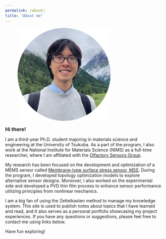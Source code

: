 ```yaml
---
permalink: /about/
title: "About me"
---
```


<figure style="width: 300px" class="align-center">
  <a href="/assets/images/bio-photo-1.png" alt="Me">
  <img src="/assets/images/bio-photo-1.png" alt=""></a>
</figure>

<strong style="font-size: 1.15em;">Hi there!</strong>

I am a third-year Ph.D. student majoring in materials science and engineering at the University of Tsukuba. As a part of the program, I also work at the National Institute for Materials Science (NIMS) as a full-time researcher, where I am affiliated with the [Olfactory Sensors Group](http://y-genki.net/).

My research has been focused on the development and optimization of a MEMS sensor called [Membrane-type surface stress sensor, MSS](https://mss-sensor.com/). During the program, I developed topology optimization models to explore alternative sensor designs. Moreover, I also worked on the experimental side and developed a PVD thin film process to enhance sensor performance utilizing principles from nonlinear mechanics.

I am a big fan of using the Zettelkasten method to manage my knowledge system. This site is used to publish notes about topics that I have learned and read, and it also serves as a personal portfolio showcasing my project experiences. If you have any questions or suggestions, please feel free to contact me using links below.

Have fun exploring!
